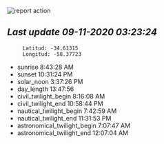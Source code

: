 ![report action](https://github.com/matiasz8/actions-for-reports/workflows/report%20action/badge.svg?branch=develop) 


## *****Last update 09-11-2020 03:23:24*****



		 Latitud: -34.61315
		 Longitud: -58.37723

 - sunrise 	 8:43:28 AM
 - sunset 	 10:31:24 PM
 - solar_noon 	 3:37:26 PM
 - day_length 	 13:47:56
 - civil_twilight_begin 	 8:16:08 AM
 - civil_twilight_end 	 10:58:44 PM
 - nautical_twilight_begin 	 7:42:59 AM
 - nautical_twilight_end 	 11:31:53 PM
 - astronomical_twilight_begin 	 7:07:47 AM
 - astronomical_twilight_end 	 12:07:04 AM
